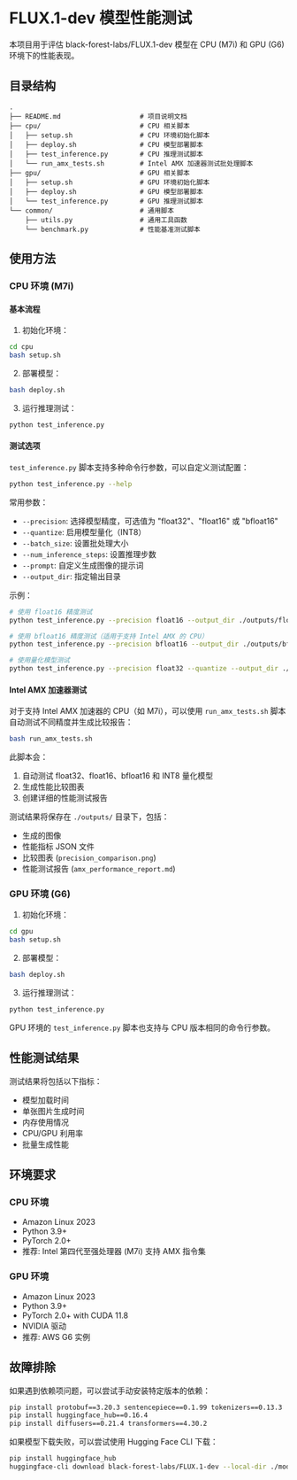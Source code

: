 # FLUX.1-dev 模型性能测试

本项目用于评估 black-forest-labs/FLUX.1-dev 模型在 CPU (M7i) 和 GPU (G6) 环境下的性能表现。

## 目录结构

```
.
├── README.md                    # 项目说明文档
├── cpu/                         # CPU 相关脚本
│   ├── setup.sh                 # CPU 环境初始化脚本
│   ├── deploy.sh                # CPU 模型部署脚本
│   ├── test_inference.py        # CPU 推理测试脚本
│   └── run_amx_tests.sh         # Intel AMX 加速器测试批处理脚本
├── gpu/                         # GPU 相关脚本
│   ├── setup.sh                 # GPU 环境初始化脚本
│   ├── deploy.sh                # GPU 模型部署脚本
│   └── test_inference.py        # GPU 推理测试脚本
└── common/                      # 通用脚本
    ├── utils.py                 # 通用工具函数
    └── benchmark.py             # 性能基准测试脚本
```

## 使用方法

### CPU 环境 (M7i)

#### 基本流程

1. 初始化环境：
```bash
cd cpu
bash setup.sh
```

2. 部署模型：
```bash
bash deploy.sh
```

3. 运行推理测试：
```bash
python test_inference.py
```

#### 测试选项

`test_inference.py` 脚本支持多种命令行参数，可以自定义测试配置：

```bash
python test_inference.py --help
```

常用参数：
- `--precision`: 选择模型精度，可选值为 "float32"、"float16" 或 "bfloat16"
- `--quantize`: 启用模型量化（INT8）
- `--batch_size`: 设置批处理大小
- `--num_inference_steps`: 设置推理步数
- `--prompt`: 自定义生成图像的提示词
- `--output_dir`: 指定输出目录

示例：
```bash
# 使用 float16 精度测试
python test_inference.py --precision float16 --output_dir ./outputs/float16

# 使用 bfloat16 精度测试（适用于支持 Intel AMX 的 CPU）
python test_inference.py --precision bfloat16 --output_dir ./outputs/bfloat16

# 使用量化模型测试
python test_inference.py --precision float32 --quantize --output_dir ./outputs/int8
```

#### Intel AMX 加速器测试

对于支持 Intel AMX 加速器的 CPU（如 M7i），可以使用 `run_amx_tests.sh` 脚本自动测试不同精度并生成比较报告：

```bash
bash run_amx_tests.sh
```

此脚本会：
1. 自动测试 float32、float16、bfloat16 和 INT8 量化模型
2. 生成性能比较图表
3. 创建详细的性能测试报告

测试结果将保存在 `./outputs/` 目录下，包括：
- 生成的图像
- 性能指标 JSON 文件
- 比较图表 (`precision_comparison.png`)
- 性能测试报告 (`amx_performance_report.md`)

### GPU 环境 (G6)

1. 初始化环境：
```bash
cd gpu
bash setup.sh
```

2. 部署模型：
```bash
bash deploy.sh
```

3. 运行推理测试：
```bash
python test_inference.py
```

GPU 环境的 `test_inference.py` 脚本也支持与 CPU 版本相同的命令行参数。

## 性能测试结果

测试结果将包括以下指标：
- 模型加载时间
- 单张图片生成时间
- 内存使用情况
- CPU/GPU 利用率
- 批量生成性能

## 环境要求

### CPU 环境
- Amazon Linux 2023
- Python 3.9+
- PyTorch 2.0+
- 推荐: Intel 第四代至强处理器 (M7i) 支持 AMX 指令集

### GPU 环境
- Amazon Linux 2023
- Python 3.9+
- PyTorch 2.0+ with CUDA 11.8
- NVIDIA 驱动
- 推荐: AWS G6 实例

## 故障排除

如果遇到依赖项问题，可以尝试手动安装特定版本的依赖：

```bash
pip install protobuf==3.20.3 sentencepiece==0.1.99 tokenizers==0.13.3
pip install huggingface_hub==0.16.4
pip install diffusers==0.21.4 transformers==4.30.2
```

如果模型下载失败，可以尝试使用 Hugging Face CLI 下载：

```bash
pip install huggingface_hub
huggingface-cli download black-forest-labs/FLUX.1-dev --local-dir ./models/FLUX.1-dev
```
